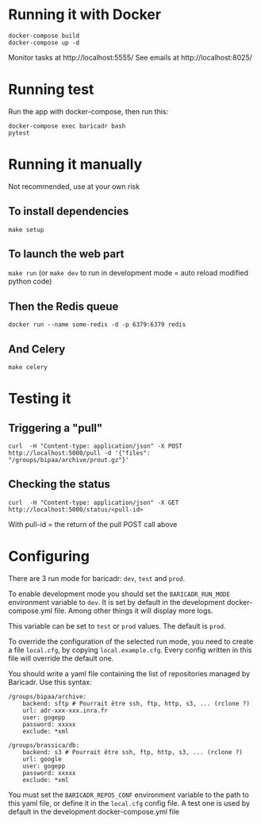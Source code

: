 # Running it with Docker

```
docker-compose build
docker-compose up -d
```

Monitor tasks at http://localhost:5555/
See emails at http://localhost:8025/

# Running test

Run the app with docker-compose, then run this:

```
docker-compose exec baricadr bash
pytest
```

# Running it manually

Not recommended, use at your own risk

## To install dependencies

`make setup`

## To launch the web part

`make run`
(or `make dev` to run in development mode = auto reload modified python code)

## Then the Redis queue

`docker run --name some-redis -d -p 6379:6379 redis`

## And Celery

`make celery`

# Testing it

## Triggering a "pull"

`curl  -H "Content-type: application/json" -X POST http://localhost:5000/pull -d '{"files": "/groups/bipaa/archive/prout.gz"}'`

## Checking the status

`curl  -H "Content-type: application/json" -X GET http://localhost:5000/status/<pull-id>`

With pull-id = the return of the pull POST call above

# Configuring

There are 3 run mode for baricadr: `dev`, `test` and `prod`.

To enable development mode you should set the `BARICADR_RUN_MODE` environment variable to `dev`. It is set by default in the development docker-compose.yml file. Among other things it will display more logs.

This variable can be set to `test` or `prod` values. The default is `prod`.

To override the configuration of the selected run mode, you need to create a file `local.cfg`, by copying `local.example.cfg`. Every config written in this file will override the default one.

You should write a yaml file containing the list of repositories managed by Baricadr. Use this syntax:

```
/groups/bipaa/archive:
    backend: sftp # Pourrait être ssh, ftp, http, s3, ... (rclone ?)
    url: adr-xxx-xxx.inra.fr
    user: gogepp
    password: xxxxx
    exclude: *xml

/groups/brassica/db:
    backend: s3 # Pourrait être ssh, ftp, http, s3, ... (rclone ?)
    url: google
    user: gogepp
    password: xxxxx
    exclude: *xml
```

You must set the `BARICADR_REPOS_CONF` environment variable to the path to this yaml file, or define it in the `local.cfg` config file. A test one is used by default in the development docker-compose.yml file
